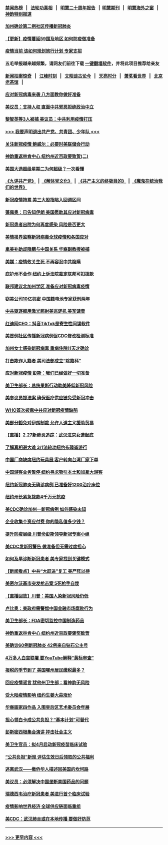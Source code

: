 #### [禁闻热榜](热点新闻.md?=0)  &nbsp;&nbsp;|&nbsp;&nbsp; [法轮功真相](https://github.com/gfw-breaker/truth/blob/master/README.md?=0) &nbsp;&nbsp;|&nbsp;&nbsp; [明慧二十周年报告](https://github.com/gfw-breaker/mh-reports/blob/master/README.md?=0) &nbsp;&nbsp;|&nbsp;&nbsp;[明慧期刊](https://github.com/gfw-breaker/mh-qikan) &nbsp;&nbsp;|&nbsp;&nbsp; [明慧海外之窗](https://github.com/gfw-breaker/mh-news/blob/master/README.md?=0) &nbsp;&nbsp;|&nbsp;&nbsp; [神韵特别报道](https://github.com/gfw-breaker/mh-news/blob/master/shenyun.md?=0)
#### [加州确诊第二例社区传播新冠肺炎](../pages/nsc412/n11904070.md?t=02291102) 
#### [【更新】疫情蔓延59国及地区 如何防疫做准备](../pages/nsc412/n11890652.md?t=02291102) 
#### [疫情当前 该如何规划旅行计划 专家支招](../pages/nsc412/n11903865.md?t=02291102) 
#### 五毛举报越来越频繁，请网友们前往下载 [一键翻墙软件](https://github.com/gfw-breaker/ssr-accounts)，并将此项目推荐给亲友
#### [新闻拍案惊奇](https://github.com/gfw-breaker/banned-news/blob/master/pages/link4.md) &nbsp;&nbsp;|&nbsp;&nbsp; [江峰时刻](https://github.com/gfw-breaker/banned-news/blob/master/pages/link4.md) &nbsp;&nbsp;|&nbsp;&nbsp; [文昭谈古论今](https://github.com/gfw-breaker/banned-news/blob/master/pages/link4.md) &nbsp;&nbsp;|&nbsp;&nbsp; [天亮时分](https://github.com/gfw-breaker/banned-news/blob/master/pages/link4.md) &nbsp;&nbsp;|&nbsp;&nbsp; [萧茗看世界](https://github.com/gfw-breaker/banned-news/blob/master/pages/link4.md) &nbsp;&nbsp;|&nbsp;&nbsp; [北京老茶馆](https://github.com/gfw-breaker/banned-news/blob/master/pages/link4.md) &nbsp;&nbsp;|&nbsp;&nbsp; 
#### [应对新冠病毒来袭 八方面教你做好准备](../pages/nsc412/n11903736.md?t=02291102) 
#### [美议员：支持人权 直面中共邪恶拒绝政治中立](../pages/nsc412/n11903790.md?t=02291102) 
#### [黎智英等3人被捕 美议员：中共利用疫情打压](../pages/nsc412/n11903768.md?t=02291102) 
#### [>>> 我要声明退出共产党、共青团、少年队 <<<](https://github.com/begood0513/goodnews/blob/master/quit/letter.md) 
#### [关注新冠疫情 鲍威尔：必要时美联储会行动](../pages/nsc412/n11903672.md?t=02291102) 
#### [神韵重返林肯中心 纽约州近百政要致贺(二)](../pages/nsc412/n11897500.md?t=02291102) 
#### [美国大选超级星期二为何超级？一次看懂](../pages/nsc412/n11903490.md?t=02291102) 
#### [《九评共产党》](https://github.com/begood0513/9ping.md/blob/master/README.md) &nbsp;|&nbsp; [《解体党文化》](../../../../jtdwh.md/blob/master/README.md)  &nbsp;|&nbsp; [《共产主义的终极目的》](../../../../gczydzjmd.md/blob/master/README.md) &nbsp;|&nbsp; [《魔鬼在统治我们的世界》](../../../../mgztzwmdsj.md/blob/master/README.md) 
#### [新冠疫情拖累 美三大股指陷入回调区间](../pages/nsc412/n11903211.md?t=02291102) 
#### [蓬佩奥：已告知伊朗 美国愿助其应对新冠病毒](../pages/nsc412/n11903212.md?t=02291102) 
#### [新冠患者出院为何再度感染 风险是否更大](../pages/nsc412/n11903262.md?t=02291102) 
#### [美情报界监察新冠病毒全球疫情和各国应对](../pages/nsc412/n11903098.md?t=02291102) 
#### [拿美补助却隐瞒与中国关系 华裔副教授被捕](../pages/nsc412/n11901687.md?t=02291102) 
#### [美媒：疫情攸关生死 不再容忍中共隐瞒](../pages/nsc412/n11901694.md?t=02291102) 
#### [庇护州不合作  纽约上诉法院裁定联邦可扣拨款](../pages/nsc412/n11902238.md?t=02291102) 
#### [联邦建议北加州学区 准备应对新冠病毒疫情](../pages/nsc412/n11902448.md?t=02291102) 
#### [窃美公司10亿机密 中国籍电池专家获刑两年](../pages/nsc412/n11901996.md?t=02291102) 
#### [中共驱逐舰用激光照射美巡逻机 美军谴责](../pages/nsc412/n11901964.md?t=02291102) 
#### [红迪网CEO：抖音TikTok是寄生性间谍软件](../pages/nsc412/n11901675.md?t=02291102) 
#### [美首例社区传播新冠病例促CDC修改检测标准](../pages/nsc412/n11901490.md?t=02291102) 
#### [加州女士感染新冠病毒 重病住院11天才确诊](../pages/nsc412/n11901246.md?t=02291102) 
#### [打击欺诈入籍者 美司法部成立“除籍科”](../pages/nsc412/n11901364.md?t=02291102) 
#### [应对新冠疫情 彭斯：我们已经做好一切准备](../pages/nsc412/n11901268.md?t=02291102) 
#### [美卫生部长：总统果断行动助美降低新冠风险](../pages/nsc412/n11900906.md?t=02291102) 
#### [美参议员提法案 确保医疗供应链免受新冠冲击](../pages/nsc412/n11901144.md?t=02291102) 
#### [WHO首次披露中共应对新冠疫情缺陷](../pages/nsc412/n11900978.md?t=02291102) 
#### [美部分豁免对伊朗制裁 允许人道主义援助贸易](../pages/nsc412/n11900859.md?t=02291102) 
#### [【直播】2.27新肺炎追踪：武汉进京女遭起底](../pages/nsc412/n11900415.md?t=02291102) 
#### [了解真相避大难  3/1法轮功纽约布碌崙游行](../pages/nsc412/n11899501.md?t=02291102) 
#### [中国厂商缺席纽约玩具展  客户转向台湾厂家下单](../pages/nsc412/n11899505.md?t=02291102) 
#### [中国游客业务暂停  纽约寻求吸引本土和加拿大游客](../pages/nsc412/n11899492.md?t=02291102) 
#### [纽约新冠肺炎无确诊病例  已准备好1200治疗床位](../pages/nsc412/n11899474.md?t=02291102) 
#### [纽约州长紧急拨款4千万元抗疫](../pages/nsc412/n11899477.md?t=02291102) 
#### [美CDC确诊加州一新冠病例 如何感染未知](../pages/nsc412/n11899165.md?t=02291102) 
#### [企业收集个资应付费 你的隐私值多少钱？](../pages/nsc412/n11898097.md?t=02291102) 
#### [提升防疫层级 川普命彭斯领导新冠专案小组](../pages/nsc412/n11898934.md?t=02291102) 
#### [美CDC发新冠警告 做准备但无需过度担心](../pages/nsc412/n11898923.md?t=02291102) 
#### [如何及早诊断新冠患者 美专家找到关键模式](../pages/nsc412/n11898626.md?t=02291102) 
#### [【新闻看点】中共“大跃进”复工 美严阵以待](../pages/nsc412/n11898221.md?t=02291102) 
#### [美密尔沃基市突发枪击案 5死枪手自戕](../pages/nsc412/n11898687.md?t=02291102) 
#### [【直播回放】川普：美国人染新冠风险仍低](../pages/nsc412/n11898088.md?t=02291102) 
#### [卢比奥：美政府需警惕中国金融市场腐败行为](../pages/nsc412/n11898327.md?t=02291102) 
#### [美卫生部长：FDA密切监控中国制造药品](../pages/nsc412/n11898231.md?t=02291102) 
#### [神韵重返林肯中心 纽约州近百政要褒奖致贺](../pages/nsc412/n11893366.md?t=02291102) 
#### [美确诊60例新冠肺炎 42例来自钻石公主号](../pages/nsc412/n11898098.md?t=02291102) 
#### [4万多人白宫联署 要YouTube解释“黄标审查”](../pages/nsc412/n11897803.md?t=02291102) 
#### [报税的季节到了 美国哪州居民缴税最多？](../pages/nsc412/n11897626.md?t=02291102) 
#### [回应疫情谣言 犹他州卫生部：看神韵无风险](../pages/nsc412/n11896078.md?t=02291102) 
#### [受大陆疫情影响  纽约生姜大蒜涨价](../pages/nsc412/n11896485.md?t=02291102) 
#### [华裔画家四作品  入围皇后区艺术委员会年展](../pages/nsc412/n11896497.md?t=02291102) 
#### [担心领白卡成公共负担？“基本计划”可替代](../pages/nsc412/n11896478.md?t=02291102) 
#### [彭斯密西根集会演讲 抨击社会主义](../pages/nsc412/n11896543.md?t=02291102) 
#### [美卫生官员：拟4月启动新冠疫苗临床试验](../pages/nsc412/n11896357.md?t=02291102) 
#### [“公共负担”新规  评估生效日后领取的公共福利](../pages/nsc412/n11893847.md?t=02291102) 
#### [逃离武汉——撤侨华人描述回美国的坎坷路](../pages/nsc412/n11895897.md?t=02291102) 
#### [美议员：必须解决中国垄断美国药品的问题](../pages/nsc412/n11895991.md?t=02291102) 
#### [瑞德西韦治疗新冠患者 美进行首个临床试验](../pages/nsc412/n11895845.md?t=02291102) 
#### [疫情影响世界经济 全球供应链面临重组](../pages/nsc412/n11895634.md?t=02291102) 
#### [美CDC：武汉肺炎或在本地传播 要做好防范](../pages/nsc412/n11895597.md?t=02291102) 

----
#### [ >>> 更早内容 <<< ](../indexes/nsc412-earlier.md)
